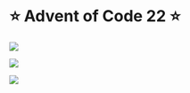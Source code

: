 # ⭐️ Advent of Code 22 ⭐️

![](https://img.shields.io/badge/day%20📅-18-blue)
  
![](https://img.shields.io/badge/stars%20⭐-19-yellow)
  
![](https://img.shields.io/badge/days%20completed-9-red)
